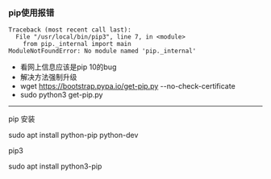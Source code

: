 ### pip使用报错



```
Traceback (most recent call last):
  File "/usr/local/bin/pip3", line 7, in <module>
    from pip._internal import main
ModuleNotFoundError: No module named 'pip._internal'
```

- 看网上信息应该是pip 10的bug
- 解决方法强制升级
- wget https://bootstrap.pypa.io/get-pip.py  --no-check-certificate
- sudo python3 get-pip.py

------

pip 安装

sudo apt install python-pip python-dev

pip3

sudo apt install python3-pip

